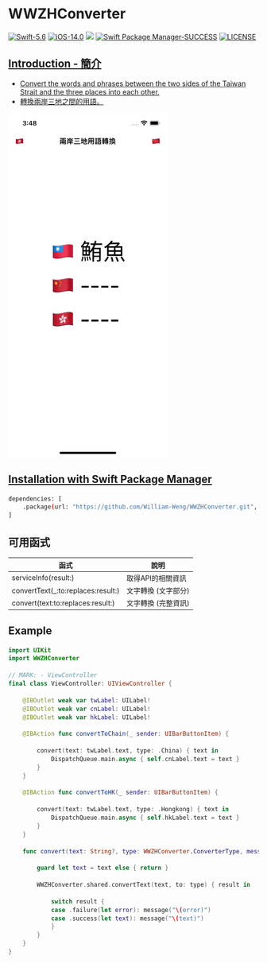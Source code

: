 # WWZHConverter

[![Swift-5.6](https://img.shields.io/badge/Swift-5.6-orange.svg?style=flat)](https://developer.apple.com/swift/) [![iOS-14.0](https://img.shields.io/badge/iOS-14.0-pink.svg?style=flat)](https://developer.apple.com/swift/) ![](https://img.shields.io/github/v/tag/William-Weng/WWZHConverter) [![Swift Package Manager-SUCCESS](https://img.shields.io/badge/Swift_Package_Manager-SUCCESS-blue.svg?style=flat)](https://developer.apple.com/swift/) [![LICENSE](https://img.shields.io/badge/LICENSE-MIT-yellow.svg?style=flat)](https://developer.apple.com/swift/)

## [Introduction - 簡介](https://swiftpackageindex.com/William-Weng)
- [Convert the words and phrases between the two sides of the Taiwan Strait and the three places into each other.](https://zhconvert.org/)
- [轉換兩岸三地之間的用語。](https://docs.zhconvert.org/)

![WWZHConverter](./Example.gif)

## [Installation with Swift Package Manager](https://medium.com/彼得潘的-swift-ios-app-開發問題解答集/使用-spm-安裝第三方套件-xcode-11-新功能-2c4ffcf85b4b)
```bash
dependencies: [
    .package(url: "https://github.com/William-Weng/WWZHConverter.git", .upToNextMajor(from: "1.0.0"))
]
```

## 可用函式
|函式|說明|
|-|-|
|serviceInfo(result:)|取得API的相關資訊|
|convertText(_:to:replaces:result:)|文字轉換 (文字部分)|
|convert(text:to:replaces:result:)|文字轉換 (完整資訊)|

## Example
```swift
import UIKit
import WWZHConverter

// MARK: - ViewController
final class ViewController: UIViewController {

    @IBOutlet weak var twLabel: UILabel!
    @IBOutlet weak var cnLabel: UILabel!
    @IBOutlet weak var hkLabel: UILabel!
    
    @IBAction func convertToChain(_ sender: UIBarButtonItem) {
        
        convert(text: twLabel.text, type: .China) { text in
            DispatchQueue.main.async { self.cnLabel.text = text }
        }
    }
    
    @IBAction func convertToHK(_ sender: UIBarButtonItem) {
        
        convert(text: twLabel.text, type: .Hongkong) { text in
            DispatchQueue.main.async { self.hkLabel.text = text }
        }
    }
    
    func convert(text: String?, type: WWZHConverter.ConverterType, message: @escaping (String) -> Void) {
        
        guard let text = text else { return }
        
        WWZHConverter.shared.convertText(text, to: type) { result in
            
            switch result {
            case .failure(let error): message("\(error)")
            case .success(let text): message("\(text)")
            }
        }
    }
}
```



